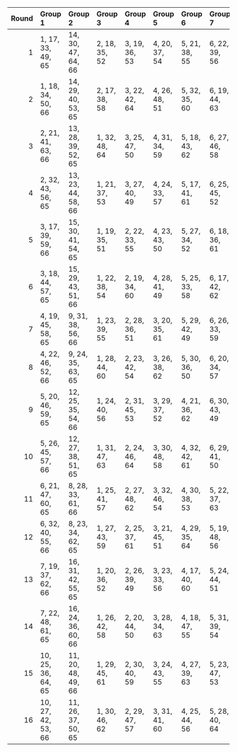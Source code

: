 |   Round | Group 1            | Group 2            | Group 3       | Group 4       | Group 5       | Group 6       | Group 7       | Group 8       | Group 9       | Group 10       | Group 11       | Group 12       | Group 13       | Group 14       | Group 15       | Group 16       |
|--------:|:-------------------|:-------------------|:--------------|:--------------|:--------------|:--------------|:--------------|:--------------|:--------------|:---------------|:---------------|:---------------|:---------------|:---------------|:---------------|:---------------|
|       1 | 1, 17, 33, 49, 65  | 14, 30, 47, 64, 66 | 2, 18, 35, 52 | 3, 19, 36, 53 | 4, 20, 37, 54 | 5, 21, 38, 55 | 6, 22, 39, 56 | 7, 23, 40, 57 | 8, 24, 41, 58 | 9, 25, 42, 59  | 10, 26, 43, 60 | 11, 27, 44, 61 | 12, 28, 45, 62 | 13, 29, 46, 63 | 15, 31, 48, 50 | 16, 32, 34, 51 |
|       2 | 1, 18, 34, 50, 66  | 14, 29, 40, 53, 65 | 2, 17, 38, 58 | 3, 22, 42, 64 | 4, 26, 48, 51 | 5, 32, 35, 60 | 6, 19, 44, 63 | 7, 28, 47, 59 | 8, 31, 43, 52 | 9, 27, 36, 57  | 10, 20, 41, 55 | 11, 25, 39, 62 | 12, 23, 46, 61 | 13, 30, 45, 56 | 15, 24, 37, 49 | 16, 21, 33, 54 |
|       3 | 2, 21, 41, 63, 66  | 13, 28, 39, 52, 65 | 1, 32, 48, 64 | 3, 25, 47, 50 | 4, 31, 34, 59 | 5, 18, 43, 62 | 6, 27, 46, 58 | 7, 30, 42, 51 | 8, 26, 35, 56 | 9, 19, 40, 54  | 10, 24, 38, 61 | 11, 22, 45, 60 | 12, 29, 44, 55 | 14, 23, 36, 49 | 15, 20, 33, 53 | 16, 17, 37, 57 |
|       4 | 2, 32, 43, 56, 65  | 13, 23, 44, 58, 66 | 1, 21, 37, 53 | 3, 27, 40, 49 | 4, 24, 33, 57 | 5, 17, 41, 61 | 6, 25, 45, 52 | 7, 29, 36, 54 | 8, 20, 38, 63 | 9, 22, 47, 51  | 10, 31, 35, 62 | 11, 19, 46, 55 | 12, 30, 39, 60 | 14, 28, 42, 50 | 15, 26, 34, 64 | 16, 18, 48, 59 |
|       5 | 3, 17, 39, 59, 66  | 15, 30, 41, 54, 65 | 1, 19, 35, 51 | 2, 22, 33, 55 | 4, 23, 43, 50 | 5, 27, 34, 52 | 6, 18, 36, 61 | 7, 20, 45, 64 | 8, 29, 48, 60 | 9, 32, 44, 53  | 10, 28, 37, 58 | 11, 21, 42, 56 | 12, 26, 40, 63 | 13, 24, 47, 62 | 14, 31, 46, 57 | 16, 25, 38, 49 |
|       6 | 3, 18, 44, 57, 65  | 15, 29, 43, 51, 66 | 1, 22, 38, 54 | 2, 19, 34, 60 | 4, 28, 41, 49 | 5, 25, 33, 58 | 6, 17, 42, 62 | 7, 26, 46, 53 | 8, 30, 37, 55 | 9, 21, 39, 64  | 10, 23, 48, 52 | 11, 32, 36, 63 | 12, 20, 47, 56 | 13, 31, 40, 61 | 14, 24, 45, 59 | 16, 27, 35, 50 |
|       7 | 4, 19, 45, 58, 65  | 9, 31, 38, 56, 66  | 1, 23, 39, 55 | 2, 28, 36, 51 | 3, 20, 35, 61 | 5, 29, 42, 49 | 6, 26, 33, 59 | 7, 17, 43, 63 | 8, 27, 47, 54 | 10, 22, 40, 50 | 11, 24, 34, 53 | 12, 18, 37, 64 | 13, 21, 48, 57 | 14, 32, 41, 62 | 15, 25, 46, 60 | 16, 30, 44, 52 |
|       8 | 4, 22, 46, 52, 66  | 9, 24, 35, 63, 65  | 1, 28, 44, 60 | 2, 23, 42, 54 | 3, 26, 38, 62 | 5, 30, 36, 50 | 6, 20, 34, 57 | 7, 18, 41, 56 | 8, 25, 40, 51 | 10, 19, 47, 49 | 11, 31, 33, 64 | 12, 17, 48, 53 | 13, 32, 37, 59 | 14, 21, 43, 61 | 15, 27, 45, 55 | 16, 29, 39, 58 |
|       9 | 5, 20, 46, 59, 65  | 12, 25, 35, 54, 66 | 1, 24, 40, 56 | 2, 31, 45, 53 | 3, 29, 37, 52 | 4, 21, 36, 62 | 6, 30, 43, 49 | 7, 27, 33, 60 | 8, 17, 44, 64 | 9, 28, 48, 55  | 10, 32, 39, 57 | 11, 23, 41, 51 | 13, 19, 38, 50 | 14, 22, 34, 58 | 15, 18, 42, 63 | 16, 26, 47, 61 |
|      10 | 5, 26, 45, 57, 66  | 12, 27, 38, 51, 65 | 1, 31, 47, 63 | 2, 24, 46, 64 | 3, 30, 48, 58 | 4, 32, 42, 61 | 6, 29, 41, 50 | 7, 25, 34, 55 | 8, 18, 39, 53 | 9, 23, 37, 60  | 10, 21, 44, 59 | 11, 28, 43, 54 | 13, 22, 35, 49 | 14, 19, 33, 52 | 15, 17, 36, 56 | 16, 20, 40, 62 |
|      11 | 6, 21, 47, 60, 65  | 8, 28, 33, 61, 66  | 1, 25, 41, 57 | 2, 27, 48, 62 | 3, 32, 46, 54 | 4, 30, 38, 53 | 5, 22, 37, 63 | 7, 31, 44, 49 | 9, 17, 45, 50 | 10, 29, 34, 56 | 11, 18, 40, 58 | 12, 24, 42, 52 | 13, 26, 36, 55 | 14, 20, 39, 51 | 15, 23, 35, 59 | 16, 19, 43, 64 |
|      12 | 6, 32, 40, 55, 66  | 8, 23, 34, 62, 65  | 1, 27, 43, 59 | 2, 25, 37, 61 | 3, 21, 45, 51 | 4, 29, 35, 64 | 5, 19, 48, 56 | 7, 24, 39, 50 | 9, 18, 46, 49 | 10, 30, 33, 63 | 11, 17, 47, 52 | 12, 31, 36, 58 | 13, 20, 42, 60 | 14, 26, 44, 54 | 15, 28, 38, 57 | 16, 22, 41, 53 |
|      13 | 7, 19, 37, 62, 66  | 16, 31, 42, 55, 65 | 1, 20, 36, 52 | 2, 26, 39, 49 | 3, 23, 33, 56 | 4, 17, 40, 60 | 5, 24, 44, 51 | 6, 28, 35, 53 | 8, 21, 46, 50 | 9, 30, 34, 61  | 10, 18, 45, 54 | 11, 29, 38, 59 | 12, 22, 43, 57 | 13, 27, 41, 64 | 14, 25, 48, 63 | 15, 32, 47, 58 |
|      14 | 7, 22, 48, 61, 65  | 16, 24, 36, 60, 66 | 1, 26, 42, 58 | 2, 20, 44, 50 | 3, 28, 34, 63 | 4, 18, 47, 55 | 5, 31, 39, 54 | 6, 23, 38, 64 | 8, 32, 45, 49 | 9, 29, 33, 62  | 10, 17, 46, 51 | 11, 30, 35, 57 | 12, 19, 41, 59 | 13, 25, 43, 53 | 14, 27, 37, 56 | 15, 21, 40, 52 |
|      15 | 10, 25, 36, 64, 65 | 11, 20, 48, 49, 66 | 1, 29, 45, 61 | 2, 30, 40, 59 | 3, 24, 43, 55 | 4, 27, 39, 63 | 5, 23, 47, 53 | 6, 31, 37, 51 | 7, 21, 35, 58 | 8, 19, 42, 57  | 9, 26, 41, 52  | 12, 32, 33, 50 | 13, 17, 34, 54 | 14, 18, 38, 60 | 15, 22, 44, 62 | 16, 28, 46, 56 |
|      16 | 10, 27, 42, 53, 66 | 11, 26, 37, 50, 65 | 1, 30, 46, 62 | 2, 29, 47, 57 | 3, 31, 41, 60 | 4, 25, 44, 56 | 5, 28, 40, 64 | 6, 24, 48, 54 | 7, 32, 38, 52 | 8, 22, 36, 59  | 9, 20, 43, 58  | 12, 21, 34, 49 | 13, 18, 33, 51 | 14, 17, 35, 55 | 15, 19, 39, 61 | 16, 23, 45, 63 |
